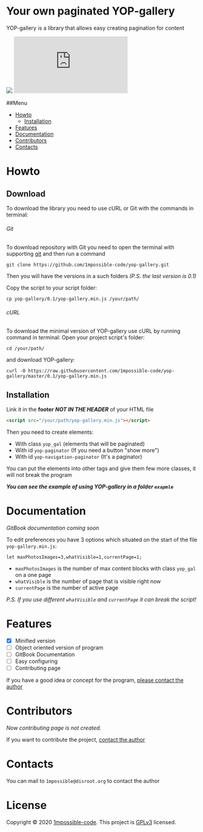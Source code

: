 # Your own paginated YOP-gallery
YOP-gallery is a library that allows easy creating pagination for content

![](https://img.shields.io/github/license/1mpossible-code/yop-gallery?color=blue)
![](https://img.shields.io/github/size/1mpossible-code/yop-gallery/0.1/yop-gallery.min.js?color=green&label=script%20size)

##Menu
* [Howto](#howto)
    * [Installation](#installation)
* [Features](#features)
* [Documentation](#documentation)
* [Contributors](#contributors)
* [Contacts](#contacts)

# Howto
## Download
To download the library you need to use cURL or Git with the commands in terminal:
###### Git
To download repository with Git you need to open the terminal with supporting [git](https://git-scm.com/) and then run a command
```
git clone https://github.com/1mpossible-code/yop-gallery.git
```
Then you will have the versions in a such folders _(P.S. the last version is 0.1)_

Copy the script to your script folder:
```
cp yop-gallery/0.1/yop-gallery.min.js /your/path/
```
###### cURL
To download the minimal version of YOP-gallery use cURL by running command in terminal:
Open your project script's folder:
```
cd /your/path/
```
and download YOP-gallery:
```
curl -O https://raw.githubusercontent.com/1mpossible-code/yop-gallery/master/0.1/yop-gallery.min.js
```
## Installation
Link it in the **footer** _**NOT IN THE HEADER**_ of your HTML file
```html
<script src="/your/path/yop-gallery.min.js"></script>
```
Then you need to create elements:
* With class `yop_gal` (elements that will be paginated)
* With id `yop-paginator` (If you need a button "show more")
* With id `yop-navigation-paginator` (It's a paginator)

You can put the elements into other tags and give them few more classes, it will not break the program

**_You can see the example of using YOP-gallery in a folder `exapmle`_**

# Documentation
_GitBook documentation coming soon_

To edit preferences you have 3 options which situated on the start of the file `yop-gallery.min.js`:
```
let maxPhotosImages=3,whatVisible=1,currentPage=1;
```
* `maxPhotosImages` is the number of max content blocks with class `yop_gal` on a one page
* `whatVisible` is the number of page that is visible right now
* `currentPage` is the number of active page 

_P.S. If you use different `whatVisible` and `currentPage` it can break the script!_

# Features
- [x] Minified version
- [ ] Object oriented version of program
- [ ] GitBook Documentation
- [ ] Easy configuring
- [ ] Contributing page

If you have a good idea or concept for the program, [please contact the author](#contacts)

# Contributors
_Now contributing page is not created._

If you want to contribute the project, [contact the author](#contacts)

# Contacts
You can mail to `1mpossible@disroot.org` to contact the author

# License
Copyright © 2020 [1mpossible-code](#contacts).
This project is [GPLv3](https://www.gnu.org/licenses/gpl-3.0.html) licensed.